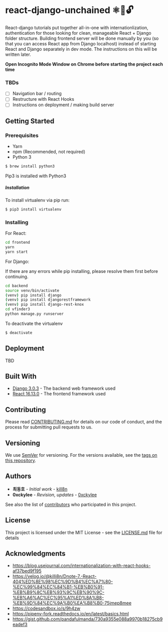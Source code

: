 # react-django-unchained ⚛️🐍🔓

React-django tutorials put together all-in-one with internationlization, authentication for those looking for clean, manageable React + Django folder structure. Building frontend server will be done manually by you (so that you can access React app from Django localhost) instead of starting React and Django separately in dev mode. The instructions on this will be written later.

<b>Open Incognito Mode Window on Chrome before starting the project each time</b>

### TBDs
- [ ] Navigation bar / routing
- [ ] Restructure with React Hooks
- [ ] Instructions on deployment / making build server

## Getting Started

### Prerequisites

* Yarn
* npm (Recommended, not required)
* Python 3
```bash
$ brew install python3
```
Pip3 is installed with Python3

##### Installation
To install virtualenv via pip run:
```bash
$ pip3 install virtualenv
```

### Installing

For React:

```bash
cd frontend
yarn
yarn start
```
For Django:

If there are any errors while pip installing, please resolve them first before continuing.
```bash
cd backend
source venv/bin/activate
(venv) pip install django
(venv) pip install djangorestframework
(venv) pip install django-rest-knox
cd vfinder3
python manage.py runserver
```
To deactivate the virtualenv
```bash
$ deactivate
```

## Deployment

TBD

## Built With

* [Django 3.0.3](https://docs.djangoproject.com/en/3.0/releases/3.0.3/) - The backend web framework used
* [React 16.13.0](https://reactjs.org/versions) - The frontend framework used

## Contributing

Please read [CONTRIBUTING.md](CONTRIBUTING.md) for details on our code of conduct, and the process for submitting pull requests to us.

## Versioning

We use [SemVer](http://semver.org/) for versioning. For the versions available, see the [tags on this repository](https://github.com/your/project/tags). 

## Authors

* **최동호** - *Initial work* - [kill8n](https://github.com/yungblud)
* **0xckylee** - *Revision, updates* - [0xckylee](https://github.com/0xckylee)

See also the list of [contributors](https://github.com/your/project/contributors) who participated in this project.

## License

This project is licensed under the MIT License - see the [LICENSE.md](LICENSE.md) file for details

## Acknowledgments

* https://blog.usejournal.com/internationalization-with-react-hooks-af37bed9f195
* https://velog.io/@killi8n/Dnote-7.-React-404%ED%8E%98%EC%9D%B4%EC%A7%80-%EC%99%84%EC%84%B1-%EB%B0%91-%EB%B9%8C%EB%93%9C%EB%90%9C-%EB%A6%AC%EC%95%A1%ED%8A%B8-%EB%9D%84%EC%9A%B0%EA%B8%B0-75jmep8mee
* https://codesandbox.io/s/9h4zw
* https://pipenv-fork.readthedocs.io/en/latest/basics.html
* https://gist.github.com/pandafulmanda/730a9355e088a9970b18275cb9eadef3